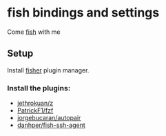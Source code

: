 # fish bindings and settings

Come [fish](https://fishshell.com/) with me

## Setup

Install [fisher](https://github.com/jorgebucaran/fisher) plugin manager.

### Install the plugins:

- [jethrokuan/z](https://github.com/jethrokuan/z)
- [PatrickF1/fzf](https://github.com/PatrickF1/fzf.fish)
- [jorgebucaran/autopair](https://github.com/jorgebucaran/autopair.fish)
- [danhper/fish-ssh-agent](https://github.com/danhper/fish-ssh-agent)
